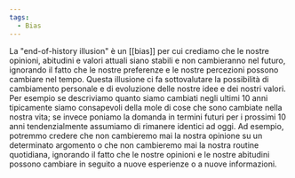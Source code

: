 ```yaml
---
tags:
  - Bias
---
```

La "end-of-history illusion" è un [[bias]] per cui crediamo che le nostre opinioni, abitudini e valori attuali siano stabili e non cambieranno nel futuro, ignorando il fatto che le nostre preferenze e le nostre percezioni possono cambiare nel tempo.
Questa illusione ci fa sottovalutare la possibilità di cambiamento personale e di evoluzione delle nostre idee e dei nostri valori.
Per esempio se descriviamo quanto siamo cambiati negli ultimi 10 anni tipicamente siamo consapevoli della mole di cose che sono cambiate nella nostra vita; se invece poniamo la domanda in termini futuri per i prossimi 10 anni tendenzialmente assumiamo di rimanere identici ad oggi.
Ad esempio, potremmo credere che non cambieremo mai la nostra opinione su un determinato argomento o che non cambieremo mai la nostra routine quotidiana, ignorando il fatto che le nostre opinioni e le nostre abitudini possono cambiare in seguito a nuove esperienze o a nuove informazioni.
